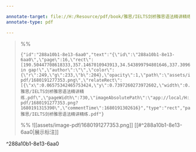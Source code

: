 ```yaml
---

annotate-target: file://H:/Resource/pdf/book/雅思/IELTS剑桥雅思语法精讲精练.pdf
annotate-type: pdf

---
```


>%%
>```annotate-json
>{"id":"288a10b1-8e13-6aa0","text":"{\"id\":\"288a10b1-8e13-6aa0\",\"page\":16,\"rect\":[190.50447708618333,357.1467010943913,34.543899794801646,337.30961012311906],\"contents\":\"Fill in gap!\",\"author\":\"\",\"color\":{\"r\":249,\"g\":233,\"b\":204},\"opacity\":1,\"path\":\"assets/image-pdf/1680191277353.png\",\"relateRect\":[{\"x\":0.06575342465753424,\"y\":0.7397260273972602,\"width\":0.6315068493150685,\"height\":0.04246575342465753}],\"pdfName\":\"file://H:/Resource/pdf/book/雅思/IELTS剑桥雅思语法精讲精练.pdf\",\"pageWidth\":730,\"imageAbsolutePath\":\"app://local/H:/Resource/obsidian/garvey/assets/image-pdf/1680191277353.png?1680191315390\",\"commentTime\":1680191302616}","type":"rect","page":16,"width":461,"height":31,"pdfName":"file://H:/Resource/pdf/book/雅思/IELTS剑桥雅思语法精讲精练.pdf"}
>```
>%%
>![[assets/image-pdf/1680191277353.png]]
>[[#^288a10b1-8e13-6aa0|展示标注]]
>
^288a10b1-8e13-6aa0

